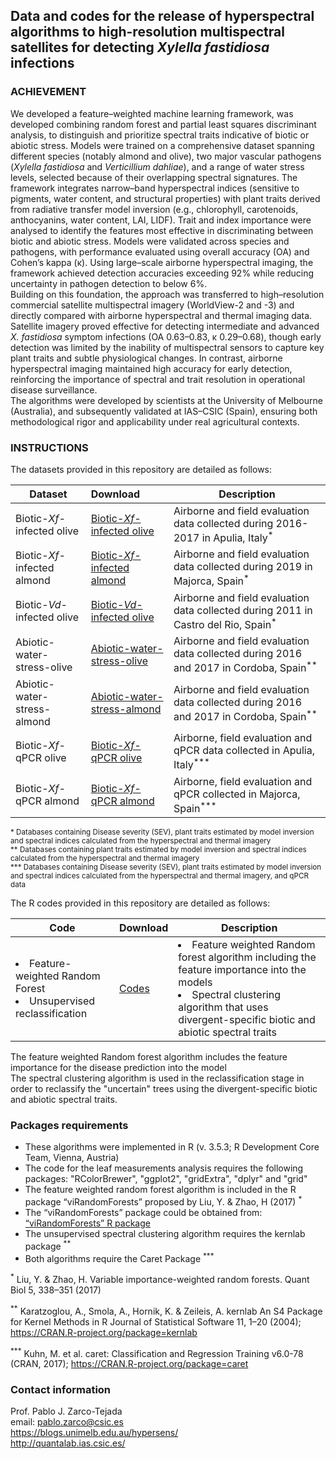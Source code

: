 ## Data and codes for the release of hyperspectral algorithms to high-resolution multispectral satellites for detecting <i>Xylella fastidiosa</i> infections

### ACHIEVEMENT
We developed a feature–weighted machine learning framework, was developed combining random forest and partial least squares discriminant analysis, to distinguish and prioritize spectral traits indicative of biotic or abiotic stress. Models were trained on a comprehensive dataset spanning different species (notably almond and olive), two major vascular pathogens (<i>Xylella fastidiosa</i> and <i>Verticillium dahliae</i>), and a range of water stress levels, selected because of their overlapping spectral signatures. The framework integrates narrow–band hyperspectral indices (sensitive to pigments, water content, and structural properties) with plant traits derived from radiative transfer model inversion (e.g., chlorophyll, carotenoids, anthocyanins, water content, LAI, LIDF).
Trait and index importance were analysed to identify the features most effective in discriminating between biotic and abiotic stress. Models were validated across species and pathogens, with performance evaluated using overall accuracy (OA) and Cohen’s kappa (κ). Using large–scale airborne hyperspectral imaging, the framework achieved detection accuracies exceeding 92% while reducing uncertainty in pathogen detection to below 6%.<br>
Building on this foundation, the approach was transferred to high–resolution commercial satellite multispectral imagery (WorldView-2 and -3) and directly compared with airborne hyperspectral and thermal imaging data. Satellite imagery proved effective for detecting intermediate and advanced <i>X. fastidiosa</i> symptom infections (OA 0.63–0.83, κ 0.29–0.68), though early detection was limited by the inability of multispectral sensors to capture key plant traits and subtle physiological changes. In contrast, airborne hyperspectral imaging maintained high accuracy for early detection, reinforcing the importance of spectral and trait resolution in operational disease surveillance.<br>
The algorithms were developed by scientists at the University of Melbourne (Australia), and subsequently validated at IAS–CSIC (Spain), ensuring both methodological rigor and applicability under real agricultural contexts.

### INSTRUCTIONS
The datasets provided in this repository are detailed as follows:

| Dataset | Download  | Description |
| ------------- |:-----------------| -----|
|Biotic-<i>Xf-</i>infected olive| <a href="https://github.com/bexyl/Hyperspectral-and-satellite-algorithms-for-XF-detection/blob/main/Biotic-Xf-infected%20olive">Biotic-<i>Xf-</i>infected olive</a>  | Airborne and field evaluation data collected during 2016-2017 in Apulia, Italy<sup>*</sup>| 
|Biotic-<i>Xf-</i>infected almond| <a href="https://github.com/bexyl/Hyperspectral-and-satellite-algorithms-for-XF-detection/blob/main/Biotic-Xf-infected%20almond/">Biotic-<i>Xf-</i>infected almond</a>  | Airborne and field evaluation data collected during 2019 in Majorca, Spain<sup>*</sup> | 
|Biotic-<i>Vd-</i>infected olive| <a href="https://github.com/bexyl/Hyperspectral-and-satellite-algorithms-for-XF-detection/blob/main/Biotic-Vd-infected%20olive/">Biotic-<i>Vd-</i>infected olive</a> | Airborne and field evaluation data collected during 2011 in Castro del Rio, Spain<sup>*</sup>  | 
|Abiotic-water-stress-olive| <a href="https://github.com/bexyl/Hyperspectral-and-satellite-algorithms-for-XF-detection/blob/main/Abiotic-water-stress-olive/">Abiotic-water-stress-olive</a> | Airborne and field evaluation data collected during 2016 and 2017 in Cordoba, Spain<sup>**</sup>  | 
|Abiotic-water-stress-almond| <a href="https://github.com/bexyl/Hyperspectral-and-satellite-algorithms-for-XF-detection/blob/main/Abiotic-water-stress-almond/">Abiotic-water-stress-almond</a> | Airborne and field evaluation data collected during 2016 and 2017 in Cordoba, Spain<sup>**</sup> | 
|Biotic-<i>Xf-</i>qPCR olive| <a href="https://github.com/bexyl/Hyperspectral-and-satellite-algorithms-for-XF-detection/blob/main/Biotic-Xf-qPCR%20olive/">Biotic-<i>Xf-</i>qPCR olive</a> | Airborne,  field evaluation and qPCR data collected in Apulia, Italy<sup>***</sup>  | 
| Biotic-<i>Xf-</i>qPCR almond| <a href="https://github.com/bexyl/Hyperspectral-and-satellite-algorithms-for-XF-detection/blob/main/Biotic-Xf-qPCR%20almond/">Biotic-<i>Xf-</i>qPCR almond</a>| Airborne,  field evaluation and qPCR collected in Majorca, Spain<sup>***</sup> | 


<sup>* Databases containing Disease severity (SEV), plant traits estimated by model inversion and spectral indices calculated from the hyperspectral and thermal imagery </sup> <br>
<sup>**  Databases containing plant traits estimated by model inversion and spectral indices calculated from the hyperspectral and thermal imagery </sup> <br>
<sup>*** Databases containing Disease severity (SEV), plant traits estimated by model inversion and spectral indices calculated from the hyperspectral and thermal imagery, and qPCR data</sup>

The R codes provided in this repository are detailed as follows:

| Code | Download  | Description |
| ------------- |:-----------------| -----|
|<li> Feature-weighted Random Forest </li> <li> Unsupervised reclassification </li>|  <a href="https://github.com/bexyl/Hyperspectral-and-satellite-algorithms-for-XF-detection/blob/main/Codes/"></i>Codes</a> |  <li> Feature weighted Random forest algorithm including the feature importance into the models </li> <li> Spectral clustering algorithm that uses divergent-specific biotic and abiotic spectral traits </li>  |

The feature weighted Random forest algorithm includes the feature importance for the disease prediction into the model <br>
The spectral clustering algorithm is used in the reclassification stage in order to reclassify the "uncertain" trees using the divergent-specific biotic and abiotic spectral traits. 


### Packages requirements

<ul>
  
 <li> These algorithms were implemented in R (v. 3.5.3; R Development Core Team, Vienna, Austria)</li>
  
<li> The code for the leaf measurements analysis requires the following packages: "RColorBrewer", "ggplot2", "gridExtra", "dplyr" and "grid"  </li>
  
<li> The feature weighted random forest algorithm is included in the R package “viRandomForests” proposed by Liu, Y. & Zhao, H (2017) <sup>* </li>
  
<li>The “viRandomForests” package could be obtained from: <a href="http://zhaocenter.org/softwares/">“viRandomForests” R package </a>  </li>

<li> The unsupervised spectral clustering algorithm requires the kernlab package <sup>** </li>  
  
<li> Both algorithms require the Caret Package <sup>*** </li>    
 </ul> 



<sup>*</sup> Liu, Y. & Zhao, H. Variable importance-weighted random forests. Quant Biol 5, 338–351 (2017) <br>

<sup>**</sup> Karatzoglou, A., Smola, A., Hornik, K. & Zeileis, A. kernlab An S4 Package for Kernel Methods in R Journal of Statistical Software 11, 1–20 (2004); https://CRAN.R-project.org/package=kernlab <br>


<sup>***</sup> Kuhn, M. et al. caret: Classification and Regression Training v6.0-78 
(CRAN, 2017); https://CRAN.R-project.org/package=caret  <br>



### Contact information

Prof. Pablo J. Zarco-Tejada
<br>email: pablo.zarco@csic.es
<br>https://blogs.unimelb.edu.au/hypersens/
<br>http://quantalab.ias.csic.es/
